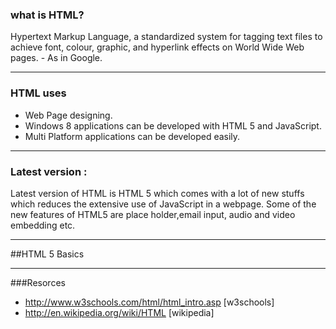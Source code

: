 ### what is HTML?
Hypertext Markup Language, a standardized system for tagging text files to achieve font, colour, graphic, and hyperlink effects on World Wide Web pages. - As in Google.

----------

### HTML uses
* Web Page designing.
* Windows 8 applications can be developed with HTML 5 and JavaScript.
* Multi Platform applications can be developed easily.

----------

### Latest version :
Latest version of HTML is HTML 5 which comes with a lot of new stuffs which reduces the extensive use of JavaScript in a webpage. Some of the new features of HTML5 are place holder,email input, audio and video embedding etc.

----------

##HTML 5 Basics

----------
###Resorces 
* http://www.w3schools.com/html/html_intro.asp [w3schools]
* http://en.wikipedia.org/wiki/HTML [wikipedia]
